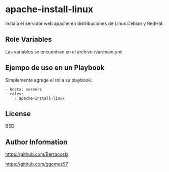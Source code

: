 apache-install-linux
=========

Instala el servidor web apache en distribuciones de Linux Debian y RedHat.


Role Variables
--------------

Las variables se encuentran en el archivo /var/main.yml.

Ejempo de uso en un Playbook
----------------

Simplemente agrege el rol a su playbook.

    - hosts: servers
      roles:
        - apache-install-linux  

License
-------

BSD

Author Information
------------------

https://github.com/Berracoski

https://github.com/ggomez97
